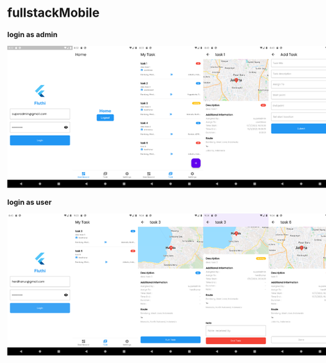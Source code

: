 # fullstackMobile

### login as admin
<div style="display: flex">
<img src="/image/login-admin.png" alt="drawing" width="150"/>
<img src="/image/home-admin.png" alt="drawing" width="150"/>
<img src="/image/task-admin.png" alt="drawing" width="150"/>
<img src="/image/detailtask-admin.png" alt="drawing" width="150"/>
<img src="/image/addtask-admin.png" alt="drawing" width="150"/>
</div>

### login as user
<div style="display: flex">
<img src="/image/login-user.png" alt="drawing" width="150"/>
<img src="/image/task-user.png" alt="drawing" width="150"/>
<img src="/image/detailtask-user.png" alt="drawing" width="150"/>
<img src="/image/detailtask3-user.png" alt="drawing" width="150"/>
<img src="/image/detailtask4-user.png" alt="drawing" width="150"/>
</div>
